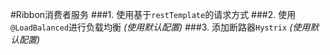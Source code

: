 #Ribbon消费者服务
###1. 使用基于`restTemplate`的请求方式 
###2. 使用`@LoadBalanced`进行负载均衡 *(使用默认配置)*
###3. 添加断路器`Hystrix` *(使用默认配置)*